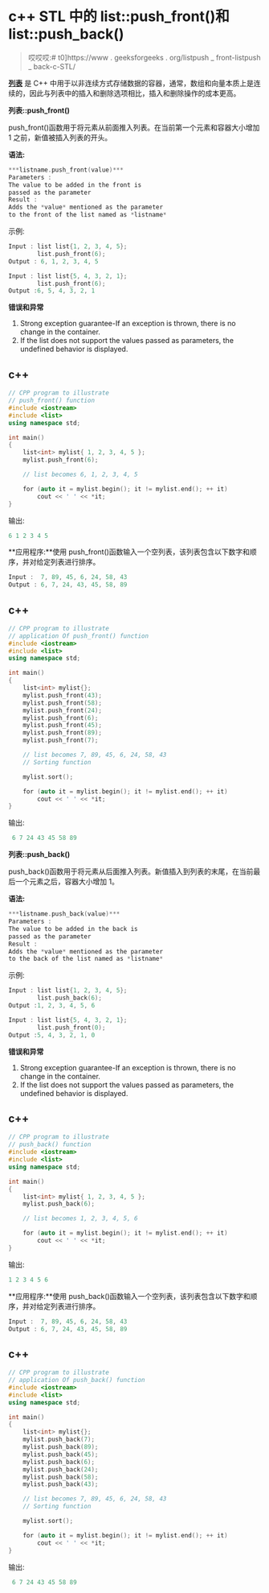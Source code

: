 # c++ STL 中的 list::push_front()和 list::push_back()

> 哎哎哎:# t0]https://www . geeksforgeeks . org/listpush _ front-listpush _ back-c-STL/

[**列表**](https://www.geeksforgeeks.org/list-cpp-stl/) 是 C++ 中用于以非连续方式存储数据的容器，通常，数组和向量本质上是连续的，因此与列表中的插入和删除选项相比，插入和删除操作的成本更高。

**列表::push_front()**

push_front()函数用于将元素从前面推入列表。在当前第一个元素和容器大小增加 1 之前，新值被插入列表的开头。

**语法:**

```cpp
***listname.push_front(value)***
Parameters :
The value to be added in the front is 
passed as the parameter
Result :
Adds the *value* mentioned as the parameter 
to the front of the list named as *listname*
```

示例:

```cpp
Input : list list{1, 2, 3, 4, 5};
        list.push_front(6);
Output : 6, 1, 2, 3, 4, 5

Input : list list{5, 4, 3, 2, 1};
        list.push_front(6);
Output :6, 5, 4, 3, 2, 1
```

**错误和异常**

1.  Strong exception guarantee-If an exception is thrown, there is no change in the container.
2.  If the list does not support the values passed as parameters, the undefined behavior is displayed.

## c++

```cpp
// CPP program to illustrate
// push_front() function
#include <iostream>
#include <list>
using namespace std;

int main()
{
    list<int> mylist{ 1, 2, 3, 4, 5 };
    mylist.push_front(6);

    // list becomes 6, 1, 2, 3, 4, 5

    for (auto it = mylist.begin(); it != mylist.end(); ++ it)
        cout << ' ' << *it;
}
```

输出:

```cpp
6 1 2 3 4 5
```

**应用程序:**使用 push_front()函数输入一个空列表，该列表包含以下数字和顺序，并对给定列表进行排序。

```cpp
Input :  7, 89, 45, 6, 24, 58, 43
Output : 6, 7, 24, 43, 45, 58, 89
```

## c++

```cpp
// CPP program to illustrate
// application Of push_front() function
#include <iostream>
#include <list>
using namespace std;

int main()
{
    list<int> mylist{};
    mylist.push_front(43);
    mylist.push_front(58);
    mylist.push_front(24);
    mylist.push_front(6);
    mylist.push_front(45);
    mylist.push_front(89);
    mylist.push_front(7);

    // list becomes 7, 89, 45, 6, 24, 58, 43
    // Sorting function

    mylist.sort();

    for (auto it = mylist.begin(); it != mylist.end(); ++ it)
        cout << ' ' << *it;
}
```

输出:

```cpp
 6 7 24 43 45 58 89
```

**列表::push_back()**

push_back()函数用于将元素从后面推入列表。新值插入到列表的末尾，在当前最后一个元素之后，容器大小增加 1。

**语法:**

```cpp
***listname.push_back(value)***
Parameters :
The value to be added in the back is 
passed as the parameter
Result :
Adds the *value* mentioned as the parameter 
to the back of the list named as *listname*
```

示例:

```cpp
Input : list list{1, 2, 3, 4, 5};
        list.push_back(6);
Output :1, 2, 3, 4, 5, 6

Input : list list{5, 4, 3, 2, 1};
        list.push_front(0);
Output :5, 4, 3, 2, 1, 0
```

**错误和异常**

1.  Strong exception guarantee-If an exception is thrown, there is no change in the container.
2.  If the list does not support the values passed as parameters, the undefined behavior is displayed.

## c++

```cpp
// CPP program to illustrate
// push_back() function
#include <iostream>
#include <list>
using namespace std;

int main()
{
    list<int> mylist{ 1, 2, 3, 4, 5 };
    mylist.push_back(6);

    // list becomes 1, 2, 3, 4, 5, 6

    for (auto it = mylist.begin(); it != mylist.end(); ++ it)
        cout << ' ' << *it;
}
```

输出:

```cpp
1 2 3 4 5 6
```

**应用程序:**使用 push_back()函数输入一个空列表，该列表包含以下数字和顺序，并对给定列表进行排序。

```cpp
Input :  7, 89, 45, 6, 24, 58, 43
Output : 6, 7, 24, 43, 45, 58, 89
```

## c++

```cpp
// CPP program to illustrate
// application Of push_back() function
#include <iostream>
#include <list>
using namespace std;

int main()
{
    list<int> mylist{};
    mylist.push_back(7);
    mylist.push_back(89);
    mylist.push_back(45);
    mylist.push_back(6);
    mylist.push_back(24);
    mylist.push_back(58);
    mylist.push_back(43);

    // list becomes 7, 89, 45, 6, 24, 58, 43
    // Sorting function

    mylist.sort();

    for (auto it = mylist.begin(); it != mylist.end(); ++ it)
        cout << ' ' << *it;
}
```

输出:

```cpp
 6 7 24 43 45 58 89
```